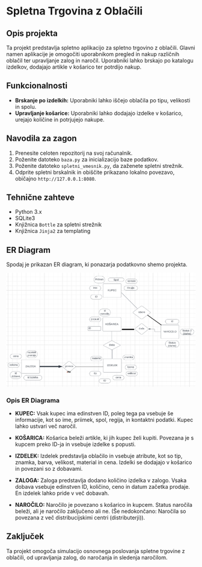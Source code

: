 # Spletna Trgovina z Oblačili

## Opis projekta

Ta projekt predstavlja spletno aplikacijo za spletno trgovino z oblačili. Glavni namen aplikacije je omogočiti uporabnikom pregled in nakup različnih oblačil ter upravljanje zalog in naročil. Uporabniki lahko brskajo po katalogu izdelkov, dodajajo artikle v košarico ter potrdijo nakup.

## Funkcionalnosti

- **Brskanje po izdelkih:** Uporabniki lahko iščejo oblačila po tipu, velikosti in spolu.
- **Upravljanje košarice:** Uporabniki lahko dodajajo izdelke v košarico, urejajo količine in potrjujejo nakupe.

## Navodila za zagon

1. Prenesite celoten repozitorij na svoj računalnik.
2. Poženite datoteko `baza.py` za inicializacijo baze podatkov.
3. Poženite datoteko `spletni_vmesnik.py`, da zaženete spletni strežnik.
4. Odprite spletni brskalnik in obiščite prikazano lokalno povezavo, običajno `http://127.0.0.1:8080`.

## Tehnične zahteve

- Python 3.x
- SQLite3
- Knjižnica `Bottle` za spletni strežnik
- Knjižnica `Jinja2` za templating

## ER Diagram

Spodaj je prikazan ER diagram, ki ponazarja podatkovno shemo projekta.

![ER diagram](image.png)

### Opis ER Diagrama

- **KUPEC:** Vsak kupec ima edinstven ID, poleg tega pa vsebuje še informacije, kot so ime, priimek, spol, regija, in kontaktni podatki. Kupec lahko ustvari več naročil.
  
- **KOŠARICA:** Košarica beleži artikle, ki jih kupec želi kupiti. Povezana je s kupcem preko ID-ja in vsebuje izdelke s popusti.
  
- **IZDELEK:** Izdelek predstavlja oblačilo in vsebuje atribute, kot so tip, znamka, barva, velikost, material in cena. Izdelki se dodajajo v košarico in povezani so z dobavami.
  
- **ZALOGA:** Zaloga predstavlja dodano količino izdelka v zalogo. Vsaka dobava vsebuje edinstven ID, količino, ceno in datum začetka prodaje. En izdelek lahko pride v več dobavah.
  
- **NAROČILO:** Naročilo je povezano s košarico in kupcem. Status naročila beleži, ali je naročilo zaključeno ali ne. (Še nedokončano: Naročila so povezana z več distribucijskimi centri (distributerji)).

## Zaključek

Ta projekt omogoča simulacijo osnovnega poslovanja spletne trgovine z oblačili, od upravljanja zalog, do naročanja in sledenja naročilom. 